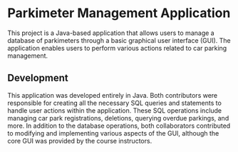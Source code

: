# Parkimeter Management Application
 
This project is a Java-based application that allows users to manage a database of parkimeters through a basic graphical user interface (GUI). The application enables users to perform various actions related to car parking management.

## Development

This application was developed entirely in Java. Both contributors were responsible for creating all the necessary SQL queries and statements to handle user actions within the application. These SQL operations include managing car park registrations, deletions, querying overdue parkings, and more. In addition to the database operations, both collaborators contributed to modifying and implementing various aspects of the GUI, although the core GUI was provided by the course instructors.
